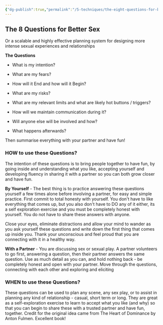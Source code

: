 ```yaml
---
{"dg-publish":true,"permalink":"/5-techniques/the-eight-questions-for-better-sex/"}
---
```



## The 8 Questions for Better Sex

Or a scalable and highly effective planning system for designing more intense sexual experiences and relationships

**The Questions**

- What is my intention?

- What are my fears?

- How will it End and how will it Begin?

- What are my risks?

- What are my relevant limits and what are likely hot buttons / triggers?

- How will we maintain communication during it?

- Will anyone else will be involved and how?

- What happens afterwards?

Then summarise everything with your partner and have fun!

### HOW to use these Questions?

The intention of these questions is to bring people together to have fun, by going inside and understanding what you like, accepting yourself and developing fluency in sharing it with a partner so you can both grow closer and have fun.

**By Yourself** - The best thing is to practice answering these questions yourself a few times alone before involving a partner, for easy and simple practice. First commit to total honesty with yourself. You don't have to like everything that comes up, but you also don't have to DO any of it either, its a self exploration exercise and you must be completely honest with yourself. You do not have to share these answers with anyone.

Close your eyes, eliminate distractions and allow your mind to wander as you ask yourself these questions and write down the first thing that comes up inside you. Thank your unconscious and feel proud that you are connecting with it in a healthy way. 

**With a Partner** - You are discussing sex or sexual play. A partner volunteers to go first, answering a question, then their partner answers the same question. Use as much detail as you can, and hold nothing back - be completely honest and open with your partner. Move through the questions, connecting with each other and exploring and eliciting

### WHEN to use these Questions?

These questions can be used to plan any scene, any sex play, or to assist in planning any kind of relationship - casual, short term or long. They are great as a self-exploration exercise to learn to accept what you like (and why) so that you can begin to share these with a trusted partner and have fun, together. Credit for the original idea came from The Heart of Dominance by Anton Fulmen. Excellent book!